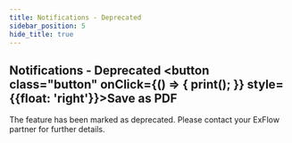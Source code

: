 ```yaml
---
title: Notifications - Deprecated
sidebar_position: 5
hide_title: true
---
```

## Notifications - Deprecated <button class="button" onClick={() => { print(); }} style={{float: 'right'}}>Save as PDF</button>

The feature has been marked as deprecated. Please contact your ExFlow partner for further details.

